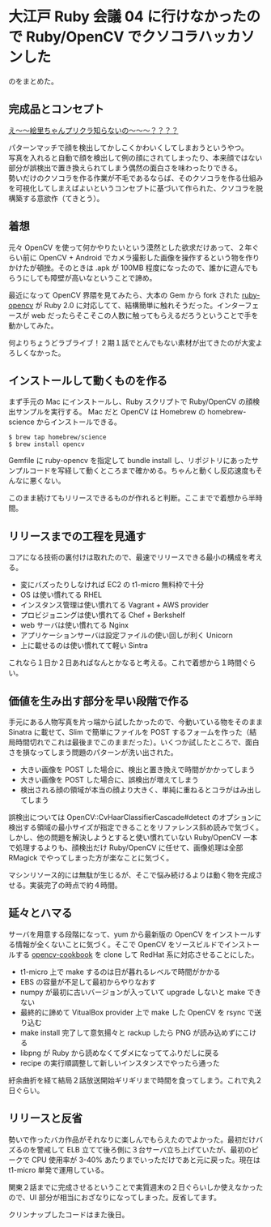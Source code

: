 # 大江戸 Ruby 会議 04 に行けなかったので Ruby/OpenCV でクソコラハッカソンした

のをまとめた。

## 完成品とコンセプト

[え〜〜絵里ちゃんプリクラ知らないの〜〜〜？？？？](http://kke.ayase-e.li)

パターンマッチで顔を検出してかしこくかわいくしてしまおうというやつ。  
写真を入れると自動で顔を検出して例の顔にされてしまったり、本来顔ではない部分が誤検出で置き換えられてしまう偶然の面白さを味わったりできる。  
勢いだけのクソコラを作る作業が不毛であるならば、そのクソコラを作る仕組みを可視化してしまえばよいというコンセプトに基づいて作られた、クソコラを脱構築する意欲作（てきとう）。

## 着想

元々 OpenCV を使って何かやりたいという漠然とした欲求だけあって、２年ぐらい前に OpenCV + Android でカメラ撮影した画像を操作するという物を作りかけたが頓挫。そのときは .apk が 100MB 程度になったので、誰かに遊んでもらうにしても障壁が高いなということで諦め。

最近になって OpenCV 界隈を見てみたら、大本の Gem から fork された [ruby-opencv](https://github.com/ruby-opencv/ruby-opencv) が Ruby 2.0 に対応してて、結構簡単に触れそうだった。インターフェースが web だったらそこそこの人数に触ってもらえるだろうということで手を動かしてみた。

何よりちょうどラブライブ！２期１話でとんでもない素材が出てきたのが大変よろしくなかった。

## インストールして動くものを作る

まず手元の Mac にインストールし、Ruby スクリプトで Ruby/OpenCV の顔検出サンプルを実行する。 Mac だと OpenCV は Homebrew の homebrew-science からインストールできる。

```
$ brew tap homebrew/science
$ brew install opencv
```

Gemfile に ruby-opencv を指定して bundle install し、リポジトリにあったサンプルコードを写経して動くところまで確かめる。ちゃんと動くし反応速度もそんなに悪くない。

このまま続けてもリリースできるものが作れると判断。ここまでで着想から半時間。

## リリースまでの工程を見通す

コアになる技術の裏付けは取れたので、最速でリリースできる最小の構成を考える。

* 変にバズったりしなければ EC2 の t1-micro 無料枠で十分
* OS は使い慣れてる RHEL
* インスタンス管理は使い慣れてる Vagrant + AWS provider
* プロビジョニングは使い慣れてる Chef + Berkshelf
* web サーバは使い慣れてる Nginx
* アプリケーションサーバは設定ファイルの使い回しが利く Unicorn
* 上に載せるのは使い慣れてて軽い Sintra

これなら１日か２日あればなんとかなると考える。これで着想から１時間ぐらい。

## 価値を生み出す部分を早い段階で作る

手元にある人物写真を片っ端から試したかったので、今動いている物をそのまま Sinatra に載せて、Slim で簡単にファイルを POST するフォームを作った（結局時間切れでこれは最後までこのままだった）。いくつか試したところで、面白さを損なってしまう問題のパターンが洗い出された。

* 大きい画像を POST した場合に、検出と置き換えで時間がかかってしまう
* 大きい画像を POST した場合に、誤検出が増えてしまう
* 検出される顔の領域が本当の顔より大きく、単純に重ねるとコラがはみ出してしまう

誤検出については OpenCV::CvHaarClassifierCascade#detect のオプションに検出する領域の最小サイズが指定できることをリファレンス斜め読みで気づく。しかし、他の問題を解決しようとすると使い慣れていない Ruby/OpenCV 一本で処理するよりも、顔検出だけ Ruby/OpenCV に任せて、画像処理は全部 RMagick でやってしまった方が楽なことに気づく。

マシンリソース的には無駄が生じるが、そこで悩み続けるよりは動く物を完成させる。実装完了の時点で約４時間。

## 延々とハマる

サーバを用意する段階になって、yum から最新版の OpenCV をインストールする情報が全くないことに気づく。そこで OpenCV をソースビルドでインストールする [opencv-cookbook](https://github.com/Youscribe/opencv-cookbook) を clone して RedHat 系に対応させることにした。

* t1-micro 上で make するのは日が暮れるレベルで時間がかかる
* EBS の容量が不足して最初からやりなおす
* numpy が最初に古いバージョンが入っていて upgrade しないと make できない
* 最終的に諦めて VitualBox provider 上で make した OpenCV を rsync で送り込む
* make install 完了して意気揚々と rackup したら PNG が読み込めずにこける
* libpng が Ruby から読めなくてダメになっててふりだしに戻る
* recipe の実行順調整して新しいインスタンスでやったら通った

紆余曲折を経て結局２話放送開始ギリギリまで時間を食ってしまう。これで丸２日ぐらい。

## リリースと反省

勢いで作ったバカ作品がそれなりに楽しんでもらえたのでよかった。最初だけバズるのを警戒して ELB 立てて後ろ側に３台サーバ立ち上げていたが、最初のピークで CPU 使用率が 3-40% あたりまでいっただけであと元に戻った。現在は t1-micro 単発で運用している。

関東２話までに完成させるということで実質週末の２日ぐらいしか使えなかったので、UI 部分が相当におざなりになってしまった。反省してます。

クリンナップしたコードはまた後日。
